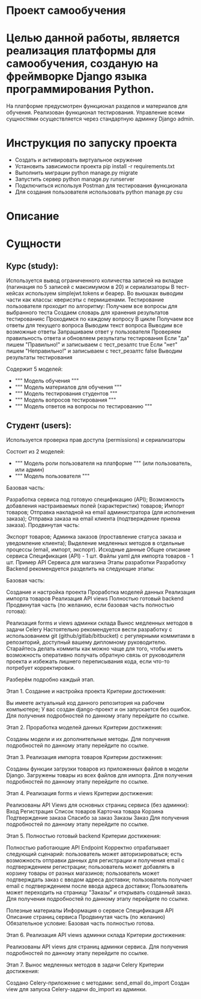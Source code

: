 # Проект самообучения
# Целью данной работы, является реализация платформы для самообучения, созданую на фреймворке Django языка программирования Python.
На платформе предусмотрен функционал разделов и материалов для обучения.
Реализован функционал тестирования. Управление всеми сущностями осуществляется через стандартную админку Django admin.


# Инструкция по запуску проекта

- Создать и активировать виртуальное окружение
- Установить зависимости проекта pip install -r requirements.txt
- Выполнить миграции python manage.py migrate
- Запустить сервер python manage.py runserver
- Подключиться используя Postman для тестирования функционала
- Для создания пользователя использовать python manage.py csu

# Описание

# Сущности

## Курс (study):
Используется вывод ограниченного количества записей на вкладке (пагинация по 5 записей с максимумом в 20) и сериализаторы
В тест-кейсах используем simplejwt.tokens и беарер.
Во вьюшках выводим части как классы: кверисэты с пермишенами.
Тестирование пользователя проходит по алгоритму: 
    Получаем все вопросы для выбранного теста
    Создаем словарь для хранения результатов тестированияс
    Проходимся по каждому вопросу
    В цикле Получаем все ответы для текущего вопроса
            Выводим текст вопроса
            Выводим все возможные ответы
            Запрашиваем ответ у пользователя
            Проверяем правильность ответа и обновляем результаты тестирования
                Если "да" пишем "Правильно!" и записываем с тест_резалтс true
                Если "нет" пишем "Неправильно!"  и записываем с тест_резалтс false
    Выводим результаты тестирования

Содержит 5 моделей:
 - """ Модель обучения """
 - """ Модель материалов для обучения """
 - """ Модель тестирования студентов """
 - """ Модель вопросов тестирования  """
 - """ Модель ответов на вопросы по тестированию """

## Студент (users):
Используется проверка прав доступа (permissions) и сериализаторы

Состоит из 2 моделей:
 - """ Модель роли пользователя на платформе """ (или пользователь, или админ)
 - """ Модель пользователя  """


Базовая часть:

Разработка сервиса под готовую спецификацию (API);
Возможность добавления настраиваемых полей (характеристик) товаров;
Импорт товаров;
Отправка накладной на email администратора (для исполнения заказа);
Отправка заказа на email клиента (подтверждение приема заказа).
Продвинутая часть:

Экспорт товаров;
Админка заказов (проставление статуса заказа и уведомление клиента);
Выделение медленных методов в отдельные процессы (email, импорт, экспорт).
Исходные данные
Общее описание сервиса
Спецификация (API) - 1 шт.
Файлы yaml для импорта товаров - 1 шт.
Пример API Сервиса для магазина
Этапы разработки
Разработку Backend рекомендуется разделить на следующие этапы:

Базовая часть:

Создание и настройка проекта
Проработка моделей данных
Реализация импорта товаров
Реализация API views
Полностью готовый backend
Продвинутая часть (по желанию, если базовая часть полностью готова):

Реализация forms и views админки склада
Вынос медленных методов в задачи Celery
Настоятельно рекомендуется вести разработку с использованием git (github/gitlab/bitbucket) с регулярными коммитами в репозиторий, доступный вашему дипломному руководителю. Старайтесь делать коммиты как можно чаще для того, чтобы иметь возможность оперативно получать обратную связь от руководителя проекта и избежать лишнего переписывания кода, если что-то потребует корректировки.

Разберём подробно каждый этап.

Этап 1. Создание и настройка проекта
Критерии достижения:

Вы имеете актуальный код данного репозитория на рабочем компьютере;
У вас создан django-проект и он запускается без ошибок.
Для получения подробностей по данному этапу перейдите по ссылке.

Этап 2. Проработка моделей данных
Критерии достижения:

Созданы модели и их дополнительные методы.
Для получения подробностей по данному этапу перейдите по ссылке.

Этап 3. Реализация импорта товаров
Критерии достижения:

Созданы функции загрузки товаров из приложенных файлов в модели Django.
Загружены товары из всех файлов для импорта.
Для получения подробностей по данному этапу перейдите по ссылке.

Этап 4. Реализация forms и views
Критерии достижения:

Реализованы API Views для основных страниц сервиса (без админки):
Вход
Регистрация
Список товаров
Карточка товара
Корзина
Подтверждение заказа
Спасибо за заказ
Заказы
Заказ
Для получения подробностей по данному этапу перейдите по ссылке.

Этап 5. Полностью готовый backend
Критерии достижения:

Полностью работающие API Endpoint
Корректно отрабатывает следующий сценарий:
пользователь может авторизироваться;
есть возможность отправки данных для регистрации и получения email с подтверждением регистрации;
пользователь может добавлять в корзину товары от разных магазинов;
пользователь может подтверждать заказ с вводом адреса доставки;
пользователь получает email с подтверждением после ввода адреса доставки;
Пользователь может переходить на страницу "Заказы" и открывать созданный заказ.
Для получения подробностей по данному этапу перейдите по ссылке.

Полезные материалы
Информация о сервисе
Спецификация API
Описание страниц сервиса
Продвинутая часть (по желанию)
Обязательное условие: Базовая часть полностью готова.

Этап 6. Реализация API views админки склада
Критерии достижения:

Реализованы API views для страниц админки сервиса.
Для получения подробностей по данному этапу перейдите по ссылке.

Этап 7. Вынос медленных методов в задачи Celery
Критерии достижения:

Создано Celery-приложение c методами:
send_email
do_import
Создан view для запуска Celery-задачи do_import из админки.